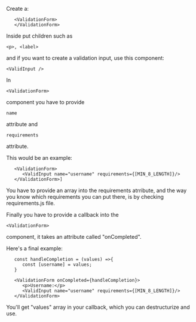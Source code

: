 Create a:
```
   <ValidationForm>
   </ValidationForm>
```
Inside put children such as 
```
<p>, <label>
```
and if you want to create a validation input, use this component:

```
<ValidInput />
 ```

In
```
<ValidationForm>
```
component you have to provide 
```
name
```
attribute and 
 ```
 requirements
 ```
attribute.
 
This would be an example:
```
   <ValidationForm>
      <ValidInput name="username" requirements={[MIN_8_LENGTH]}/>
   </ValidationForm>]
```

You have to provide an array into the requirements atrribute, and the way you know which requirements you can put there, is by checking requirements.js file.

Finally you have to provide a callback into the 
```
<ValidationForm>
```
component, it takes an attribute called "onCompleted".

Here's a final example:
```
   const handleCompletion = (values) =>{
      const [username] = values;
   } 

   <ValidationForm onCompleted={handleCompletion}>
      <p>Username:</p>
      <ValidInput name="username" requirements={[MIN_8_LENGTH]}/>
   </ValidationForm>
```
You'll get "values" array in your callback, which you can destructurize and use.
